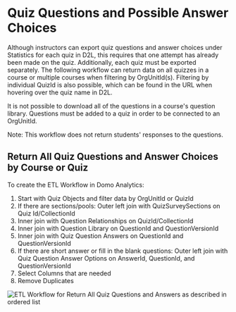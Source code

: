 # Quiz Questions and Possible Answer Choices

Although instructors can export quiz questions and answer choices under Statistics for each quiz in D2L, this requires that one attempt has already been made on the quiz. Additionally, each quiz must be exported separately. The following workflow can return data on all quizzes in a course or multiple courses when filtering by OrgUnitId(s). Filtering by individual QuizId is also possible, which can be found in the URL when hovering over the quiz name in D2L.

It is not possible to download all of the questions in a course's question library. Questions must be added to a quiz in order to be connected to an OrgUnitId.

Note: This workflow does not return students' responses to the questions.

## Return All Quiz Questions and Answer Choices by Course or Quiz

To create the ETL Workflow in Domo Analytics: 

1. Start with Quiz Objects and filter data by OrgUnitId or QuizId
2. If there are sections/pools: Outer left join with QuizSurveySections on Quiz Id/CollectionId
3. Inner join with Question Relationships on QuizId/CollectionId
4. Inner join with Question Library on QuestionId and QuestionVersionId
5. Inner join with Quiz Question Answers on QuestionId and QuestionVersionId
6. If there are short answer or fill in the blank questions: Outer left join with Quiz Question Answer Options on AnswerId, QuestionId, and QuestionVersionId
7. Select Columns that are needed
8. Remove Duplicates
  
![ETL Workflow for Return All Quiz Questions and Answers as described in ordered list](https://jenniferlynnwagner.com/img/etl/domo-etl-quiz-answer-choices.png)
